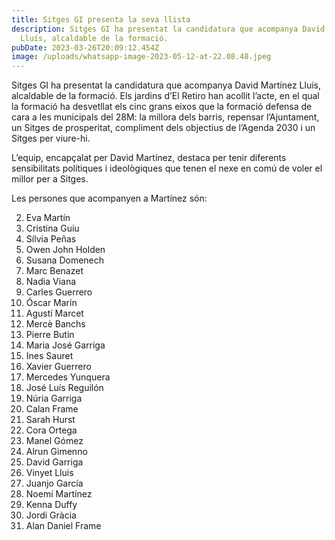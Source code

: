 ```yaml
---
title: Sitges GI presenta la seva llista
description: Sitges GI ha presentat la candidatura que acompanya David Martínez
  Lluís, alcaldable de la formació.
pubDate: 2023-03-26T20:09:12.454Z
image: /uploads/whatsapp-image-2023-05-12-at-22.08.48.jpeg
---
```

Sitges GI ha presentat la candidatura que acompanya David Martínez Lluís, alcaldable de la formació. Els jardins d’El Retiro han acollit l’acte, en el qual la formació ha desvetllat els cinc grans eixos que la formació defensa de cara a les municipals del 28M: la millora dels barris, repensar l’Ajuntament, un Sitges de prosperitat, compliment dels objectius de l’Agenda 2030 i un Sitges per viure-hi.

L’equip, encapçalat per David Martínez, destaca per tenir diferents sensibilitats polítiques i ideològiques que tenen el nexe en comú de voler el millor per a Sitges. 

Les persones que acompanyen a Martínez són:

2. Eva Martín
3. Cristina Guiu
4. Sílvia Peñas
5. Owen John Holden
6. Susana Domenech
7. Marc Benazet
8. Nadia Viana
9. Carles Guerrero
10. Óscar Marín
11. Agustí Marcet
12. Mercè Banchs
13. Pierre Butin
14. Maria José Garriga
15. Ines Sauret
16. Xavier Guerrero
17. Mercedes Yunquera
18. José Luís Reguilón
19. Núria Garriga
20. Calan Frame
21. Sarah Hurst
22. Cora Ortega
23. Manel Gómez
24. Alrun Gimenno
25. David Garriga
26. Vinyet Lluis
27. Juanjo García
28. Noemí Martínez
29. Kenna Duffy
30. Jordi Gràcia
31. Alan Daniel Frame